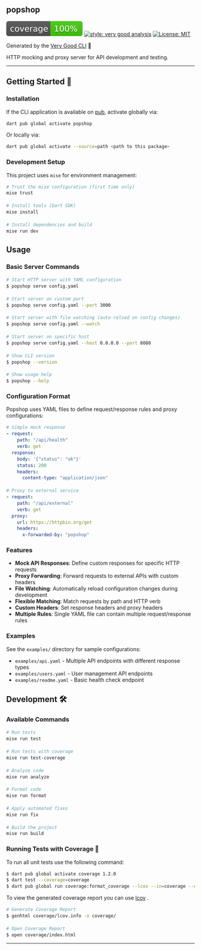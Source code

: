 ## popshop

![coverage][coverage_badge]
[![style: very good analysis][very_good_analysis_badge]][very_good_analysis_link]
[![License: MIT][license_badge]][license_link]

Generated by the [Very Good CLI][very_good_cli_link] 🤖

HTTP mocking and proxy server for API development and testing.

---

## Getting Started 🚀

### Installation

If the CLI application is available on [pub](https://pub.dev), activate globally via:

```sh
dart pub global activate popshop
```

Or locally via:

```sh
dart pub global activate --source=path <path to this package>
```

### Development Setup

This project uses `mise` for environment management:

```sh
# Trust the mise configuration (first time only)
mise trust

# Install tools (Dart SDK)
mise install

# Install dependencies and build
mise run dev
```

## Usage

### Basic Server Commands

```sh
# Start HTTP server with YAML configuration
$ popshop serve config.yaml

# Start server on custom port
$ popshop serve config.yaml --port 3000

# Start server with file watching (auto-reload on config changes)
$ popshop serve config.yaml --watch

# Start server on specific host
$ popshop serve config.yaml --host 0.0.0.0 --port 8080

# Show CLI version
$ popshop --version

# Show usage help
$ popshop --help
```

### Configuration Format

Popshop uses YAML files to define request/response rules and proxy configurations:

```yaml
# Simple mock response
- request:
    path: "/api/health"
    verb: get
  response:
    body: '{"status": "ok"}'
    status: 200
    headers:
      content-type: "application/json"

# Proxy to external service
- request:
    path: "/api/external"
    verb: get
  proxy:
    url: https://httpbin.org/get
    headers:
      x-forwarded-by: "popshop"
```

### Features

- **Mock API Responses**: Define custom responses for specific HTTP requests
- **Proxy Forwarding**: Forward requests to external APIs with custom headers
- **File Watching**: Automatically reload configuration changes during development
- **Flexible Matching**: Match requests by path and HTTP verb
- **Custom Headers**: Set response headers and proxy headers
- **Multiple Rules**: Single YAML file can contain multiple request/response rules

### Examples

See the `examples/` directory for sample configurations:

- `examples/api.yaml` - Multiple API endpoints with different response types
- `examples/users.yaml` - User management API endpoints
- `examples/readme.yaml` - Basic health check endpoint

## Development 🛠️

### Available Commands

```sh
# Run tests
mise run test

# Run tests with coverage
mise run test-coverage

# Analyze code
mise run analyze

# Format code
mise run format

# Apply automated fixes
mise run fix

# Build the project
mise run build
```

### Running Tests with Coverage 🧪

To run all unit tests use the following command:

```sh
$ dart pub global activate coverage 1.2.0
$ dart test --coverage=coverage
$ dart pub global run coverage:format_coverage --lcov --in=coverage --out=coverage/lcov.info
```

To view the generated coverage report you can use [lcov](https://github.com/linux-test-project/lcov)
.

```sh
# Generate Coverage Report
$ genhtml coverage/lcov.info -o coverage/

# Open Coverage Report
$ open coverage/index.html
```

---

[coverage_badge]: coverage_badge.svg
[license_badge]: https://img.shields.io/badge/license-MIT-blue.svg
[license_link]: https://opensource.org/licenses/MIT
[very_good_analysis_badge]: https://img.shields.io/badge/style-very_good_analysis-B22C89.svg
[very_good_analysis_link]: https://pub.dev/packages/very_good_analysis
[very_good_cli_link]: https://github.com/VeryGoodOpenSource/very_good_cli